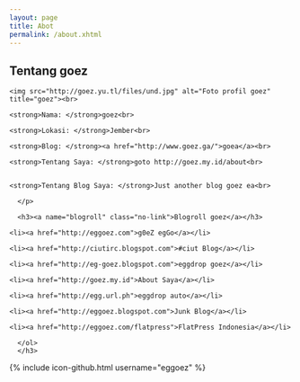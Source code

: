 ```yaml
---
layout: page
title: Abot
permalink: /about.xhtml
---
```


<h2>Tentang goez</h2>
	
	<img src="http://goez.yu.tl/files/und.jpg" alt="Foto profil goez" title="goez"><br>
	
	<strong>Nama: </strong>goez<br>
	
	<strong>Lokasi: </strong>Jember<br>
	
	<strong>Blog: </strong><a href="http://www.goez.ga/">goea</a><br>
	
	<strong>Tentang Saya: </strong>goto http://goez.my.id/about<br>
	
	
	<strong>Tentang Blog Saya: </strong>Just another blog goez ea<br>
	
      </p>
	  
	  <h3><a name="blogroll" class="no-link">Blogroll goez</a></h3>
   	
	<li><a href="http://eggoez.com">g0eZ egGo</a></li>
	
	<li><a href="http://ciutirc.blogspot.com">#ciut Blog</a></li>
	
	<li><a href="http://eg-goez.blogspot.com">eggdrop goez</a></li>
	
	<li><a href="http://goez.my.id">About Saya</a></li>
	
	<li><a href="http://egg.url.ph">eggdrop auto</a></li>
	
	<li><a href="http://eggoez.blogspot.com">Junk Blog</a></li>
	
	<li><a href="http://eggoez.com/flatpress">FlatPress Indonesia</a></li>
	
      </ol>
	  </h3>
{% include icon-github.html username="eggoez" %}
